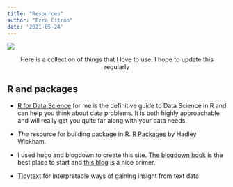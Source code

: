 ```yaml
---
title: "Resources"
author: "Ezra Citron"
date: '2021-05-24'
---
```



![](/del_post_resources/banner-resources.jpeg)

<p style="text-align: center;">Here is a collection of things that I love to use.
I hope to update this regularly</p>

## R and packages
- [R for Data Science](https://r4ds.had.co.nz/) for me is the definitive guide to Data Science in R and can help you think about data problems. It is both highly approachable and will really get you quite far along with your data needs.

- *The* resource for building package in R. [R Packages](https://r-pkgs.org/) by Hadley Wickham.
- I used hugo and blogdown to create this site. [The blogdown book](https://bookdown.org/yihui/blogdown/) is the best place to start and [this blog](https://alison.rbind.io/blog/2020-12-new-year-new-blogdown/) is a nice primer.

- [Tidytext](https://www.tidytextmining.com/) for interpretable ways of gaining insight from text data
